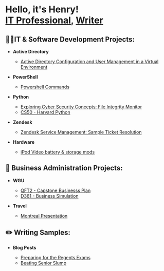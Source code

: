 <h1>Hello, it's Henry! <br/><a href="https://github.com/thethirdbirthday"></a> <a href=>IT Professional</a>, <a href=>Writer</a>

<h2>👨‍💻IT & Software Development Projects:</h2>


- <b>Active Directory</b>

  - [Active Directory Configuration and User Management in a Virtual Environment](https://github.com/thethirdbirthday/Active-Directory)

- <b>PowerShell</b>

  - [Powershell Commands](https://github.com/thethirdbirthday/powershell-commands-practice)

- <b>Python</b>

  - [Exploring Cyber Security Concepts: File Integrity Monitor](https://github.com/thethirdbirthday/file_integrity_monitor/tree/a6fc1a16ff1f3c4a10bef5415961eca16f407528)
  - [CS50 - Harvard Python](https://github.com/thethirdbirthday/harvard_python)

    
- <b>Zendesk</b>

  - [Zendesk Service Management: Sample Ticket Resolution](https://github.com/thethirdbirthday/zendesk_ticketing/tree/main)

- <b> Hardware </b>

  - [iPod Video battery & storage mods](https://github.com/thethirdbirthday/iPod-5th-Gen-Mod)
  
<h2>📆 Business Administration Projects:</h2>

- <b>WGU</b>
  - [QFT2 - Capstone Businesss Plan](https://github.com/thethirdbirthday/qft_capstone_hskim)
  - [D361 - Business Simulation](https://github.com/thethirdbirthday/d361_hskim)
  
- <b>Travel</b>

  - [Montreal Presentation](https://github.com/thethirdbirthday/montreal_presentation/blob/0d73c9d8a33990c10b7784a9bbd7ad6380b45a55/README.md)

<h2>✏️ Writing Samples:</h2>

- <b>Blog Posts</b>

  - [Preparing for the Regents Exams](https://www.thinkprepny.com/post/2019/05/02/the-importance-of-regents-exams-how-to-prep-for-it)
  - [Beating Senior Slump](https://www.thinkprepny.com/post/2018/02/09/tips-to-avoid-the-dreaded-senior-slump)

